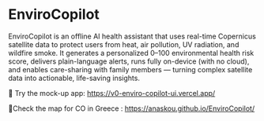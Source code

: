 # EnviroCopilot
EnviroCopilot is an offline AI health assistant that uses real-time Copernicus satellite data to protect users from heat, air pollution, UV radiation, and wildfire smoke. It generates a personalized 0–100 environmental health risk score, delivers plain-language alerts, runs fully on-device (with no cloud), and enables care-sharing with family members — turning complex satellite data into actionable, life-saving insights.

🔗 Try the mock-up app: https://v0-enviro-copilot-ui.vercel.app/

🔗Check the map for CO in Greece : https://anaskou.github.io/EnviroCopilot/
